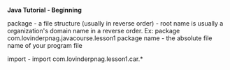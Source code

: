 **Java Tutorial - Beginning**

package - a file structure (usually in reverse order) - root name is usually a organization's domain name in a reverse order.
Ex: package com.lovinderpnag.javacourse.lesson1
  package name - the absolute file name of your program file

import - import com.lovinderpnag.lesson1.car.*